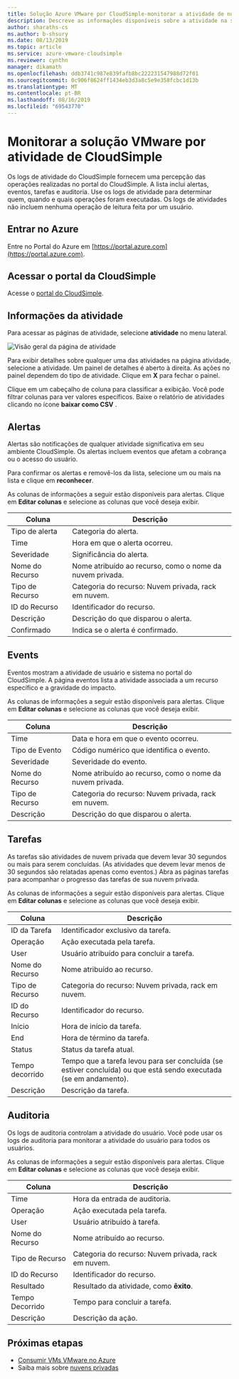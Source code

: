 ```yaml
---
title: Solução Azure VMware por CloudSimple-monitorar a atividade de nuvem privada
description: Descreve as informações disponíveis sobre a atividade na solução do Azure VMware por ambiente CloudSimple, incluindo alertas, eventos, tarefas e auditoria.
author: sharaths-cs
ms.author: b-shsury
ms.date: 08/13/2019
ms.topic: article
ms.service: azure-vmware-cloudsimple
ms.reviewer: cynthn
manager: dikamath
ms.openlocfilehash: ddb3741c987e839fafb8bc222231547988d72f01
ms.sourcegitcommit: 0c906f8624ff1434eb3d3a8c5e9e358fcbc1d13b
ms.translationtype: MT
ms.contentlocale: pt-BR
ms.lasthandoff: 08/16/2019
ms.locfileid: "69543770"
---
```

# <a name="monitor-vmware-solution-by-cloudsimple-activity"></a>Monitorar a solução VMware por atividade de CloudSimple

Os logs de atividade do CloudSimple fornecem uma percepção das operações realizadas no portal do CloudSimple.  A lista inclui alertas, eventos, tarefas e auditoria.  Use os logs de atividade para determinar quem, quando e quais operações foram executadas.  Os logs de atividades não incluem nenhuma operação de leitura feita por um usuário.

## <a name="sign-in-to-azure"></a>Entrar no Azure

Entre no Portal do Azure em [https://portal.azure.com](https://portal.azure.com).

## <a name="access-the-cloudsimple-portal"></a>Acessar o portal da CloudSimple

Acesse o [portal do CloudSimple](access-cloudsimple-portal.md).

## <a name="activity-information"></a>Informações da atividade

Para acessar as páginas de atividade, selecione **atividade** no menu lateral.

![Visão geral da página de atividade](media/activity-page-overview.png)

Para exibir detalhes sobre qualquer uma das atividades na página atividade, selecione a atividade. Um painel de detalhes é aberto à direita. As ações no painel dependem do tipo de atividade. Clique em **X** para fechar o painel.

Clique em um cabeçalho de coluna para classificar a exibição.  Você pode filtrar colunas para ver valores específicos.  Baixe o relatório de atividades clicando no ícone **baixar como CSV** .

## <a name="alerts"></a>Alertas

Alertas são notificações de qualquer atividade significativa em seu ambiente CloudSimple.  Os alertas incluem eventos que afetam a cobrança ou o acesso do usuário.

Para confirmar os alertas e removê-los da lista, selecione um ou mais na lista e clique em **reconhecer**.

As colunas de informações a seguir estão disponíveis para alertas. Clique em **Editar colunas** e selecione as colunas que você deseja exibir.

| Coluna | Descrição |
------------ | ------------- |
| Tipo de alerta | Categoria do alerta.|
| Time | Hora em que o alerta ocorreu. |
| Severidade | Significância do alerta.|
| Nome do Recurso | Nome atribuído ao recurso, como o nome da nuvem privada. |
| Tipo de Recurso | Categoria do recurso: Nuvem privada, rack em nuvem. |
| ID do Recurso | Identificador do recurso. |
| Descrição | Descrição do que disparou o alerta. |
| Confirmado | Indica se o alerta é confirmado. |

## <a name="events"></a>Events

Eventos mostram a atividade de usuário e sistema no portal do CloudSimple. A página eventos lista a atividade associada a um recurso específico e a gravidade do impacto.

As colunas de informações a seguir estão disponíveis para alertas. Clique em **Editar colunas** e selecione as colunas que você deseja exibir.

| Coluna | Descrição |
------------ | ------------- |
| Time | Data e hora em que o evento ocorreu. |
| Tipo de Evento | Código numérico que identifica o evento. |
| Severidade | Severidade do evento.|
| Nome do Recurso | Nome atribuído ao recurso, como o nome da nuvem privada. |
| Tipo de Recurso | Categoria do recurso: Nuvem privada, rack em nuvem. |
| Descrição | Descrição do que disparou o alerta. |

## <a name="tasks"></a>Tarefas

As tarefas são atividades de nuvem privada que devem levar 30 segundos ou mais para serem concluídas. (As atividades que devem levar menos de 30 segundos são relatadas apenas como eventos.) Abra as páginas tarefas para acompanhar o progresso das tarefas de sua nuvem privada.

As colunas de informações a seguir estão disponíveis para alertas. Clique em **Editar colunas** e selecione as colunas que você deseja exibir.

| Coluna | Descrição |
------------ | ------------- |
| ID da Tarefa | Identificador exclusivo da tarefa. |
| Operação | Ação executada pela tarefa. |
| User | Usuário atribuído para concluir a tarefa. |
| Nome do Recurso | Nome atribuído ao recurso. |
| Tipo de Recurso | Categoria do recurso: Nuvem privada, rack em nuvem. |
| ID do Recurso | Identificador do recurso. |
| Início | Hora de início da tarefa. |
| End | Hora de término da tarefa. |
| Status | Status da tarefa atual. |
| Tempo decorrido | Tempo que a tarefa levou para ser concluída (se estiver concluída) ou que está sendo executada (se em andamento). |
| Descrição | Descrição da tarefa. |

## <a name="audit"></a>Auditoria

Os logs de auditoria controlam a atividade do usuário. Você pode usar os logs de auditoria para monitorar a atividade do usuário para todos os usuários.

As colunas de informações a seguir estão disponíveis para alertas. Clique em **Editar colunas** e selecione as colunas que você deseja exibir.

| Coluna | Descrição |
------------ | ------------- |
| Time | Hora da entrada de auditoria. |
| Operação | Ação executada pela tarefa. |
| User | Usuário atribuído à tarefa. |
| Nome do Recurso | Nome atribuído ao recurso. |
| Tipo de Recurso | Categoria do recurso: Nuvem privada, rack em nuvem. |
| ID do Recurso | Identificador do recurso. |
| Resultado | Resultado da atividade, como **êxito**. |
| Tempo Decorrido | Tempo para concluir a tarefa. |
| Descrição | Descrição da ação. |

## <a name="next-steps"></a>Próximas etapas

* [Consumir VMs VMware no Azure](quickstart-create-vmware-virtual-machine.md)
* Saiba mais sobre [nuvens privadas](cloudsimple-private-cloud.md)
